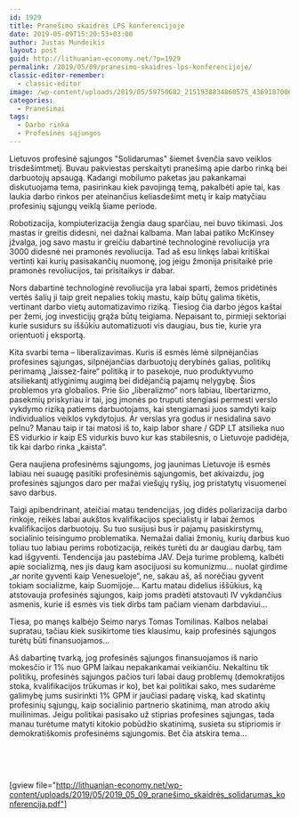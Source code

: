 ```yaml
---
id: 1929
title: Pranešimo skaidrės LPS konferencijoje
date: 2019-05-09T15:20:53+03:00
author: Justas Mundeikis
layout: post
guid: http://lithuanian-economy.net/?p=1929
permalink: /2019/05/09/pranesimo-skaidres-lps-konferencijoje/
classic-editor-remember:
  - classic-editor
image: /wp-content/uploads/2019/05/59750682_2151938834860575_4369187006639505408_n.jpg
categories:
  - Pranešimai
tags:
  - Darbo rinka
  - Profesinės sąjungos
---
```

Lietuvos profesinė sąjungos "Solidarumas" šiemet švenčia savo veiklos trisdešimtmetį. Buvau pakviestas perskaityti pranešimą apie darbo rinką bei darbuotojų apsaugą. Kadangi mobilumo paketas jau pakankamai diskutuojama tema, pasirinkau kiek pavojingą temą, pakalbėti apie tai, kas laukia darbo rinkos per ateinančius keliasdešimt metų ir kaip matyčiau profesinių sąjungų veiklą šiame periode.<!--more-->

Robotizacija, kompiuterizacija žengia daug sparčiau, nei buvo tikimasi. Jos mastas ir greitis didesni, nei dažnai kalbama. Man labai patiko McKinsey įžvalga, jog savo mastu ir greičiu dabartinė technologinė revoliucija yra 3000 didesnė nei pramonės revoliucija. Tad aš esu linkęs labai kritiškai vertinti kai kurių pasisakančių nuomonę, jog jeigu žmonija prisitaikė prie pramonės revoliucijos, tai prisitaikys ir dabar.

Nors dabartinė technologinė revoliucija yra labai sparti, žemos pridėtinės vertės šalių ji taip greit nepalies tokių mastu, kaip būtų galima tikėtis, vertinant darbo vietų automatizavimo riziką. Tiesiog čia darbo jėgos kaštai per žemi, jog investicijų grąža būtų teigiama. Nepaisant to, pirmieji sektoriai kurie susidurs su iššūkiu automatizuoti vis daugiau, bus tie, kurie yra orientuoti į eksportą.

Kita svarbi tema – liberalizavimas. Kuris iš esmės lėmė silpnėjančias profesines sąjungas, silpnėjančias darbuotojų derybinės galias, politikų perimamą „laissez-faire“ politiką ir to pasekoje, nuo produktyvumo atsiliekantį atlyginimų augimą bei didėjančią pajamų nelygybę. Šios problemos yra globalios. Prie šio „liberalizmo“ nors labiau, libertarizmo, pasekmių priskyriau ir tai, jog įmonės po truputi stengiasi permesti verslo vykdymo riziką patiems darbuotojams, kai stengiamasi juos samdyti kaip individualios veiklos vykdytojus. Ar verslas yra godus ir nesidalina savo pelnu? Manau taip ir tai matosi iš to, kaip labor share / GDP LT atsilieka nuo ES vidurkio ir kaip ES vidurkis buvo kur kas stabilesnis, o Lietuvoje padidėja, tik kai darbo rinka „kaista“.

Gera naujiena profesinėms sąjungoms, jog jaunimas Lietuvoje iš esmės labiau nei suaugę pasitiki profesinėmis sąjungomis, bet akivaizdu, jog profesinės sąjungos daro per mažai viešųjų ryšių, jog pristatytų visuomenei savo darbus.

Taigi apibendrinant, ateičiai matau tendencijas, jog didės poliarizacija darbo rinkoje, reikės labai aukštos kvalifikacijos specialistų ir labai žemos kvalifikacijos darbuotojų. Su tuo susijusi bus ir pajamų pasiskirstymų, socialinio teisingumo problematika. Nemažai daliai žmonių, kurių darbus kuo toliau tuo labiau perims robotizacija, reikės turėti du ar daugiau darbų, tam kad išgyventi. Tendencija jau pastebima JAV. Deja turime problemą, kalbėti apie socializmą, nes jis daug kam asocijuosi su komunizmu… nuolat girdime „ar norite gyventi kaip Venesueloje“, ne, sakau aš, aš norėčiau gyvent tokiam socializme, kaip Suomijoje… Kartu matau didelius iššūkius, ką atstovauja profesinės sąjungos, kaip joms pradėti atstovauti IV vykdančius asmenis, kurie iš esmės vis tiek dirbs tam pačiam vienam darbdaviui…

Tiesa, po manęs kalbėjo Seimo narys Tomas Tomilinas. Kalbos nelabai supratau, tačiau kiek susikirtome ties klausimu, kaip profesinės sąjungos turėtų būti finansuojamos…

Aš dabartinę tvarką, jog profesinės sąjungos finansuojamos iš nario mokesčio ir 1% nuo GPM laikau nepakankamai veikiančiu. Nekaltinu tik politikų, profesinės sąjungos pačios turi labai daug problemų (demokratijos stoka, kvalifikacijos trūkumas ir ko), bet kai politikai sako, mes sudarėme galimybę jums susirinkti 1% GPM ir jaučiasi padarę viską, kad skatintų profesinių sąjungų, kaip socialinio partnerio skatinimą, man atrodo akių muilinimas. Jeigu politikai pasisako už stiprias profesines sąjungas, tada manau turėtume matyti kitokio pobūdžio skatinimą, susieta su stipriomis ir demokratiškomis profesinėms sąjungomis. Bet čia atskira tema...

&nbsp;

<em> </em>

[gview file="http://lithuanian-economy.net/wp-content/uploads/2019/05/2019_05_09_pranešimo_skaidrės_solidarumas_konferencija.pdf"]
